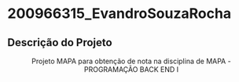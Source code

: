 # 200966315_EvandroSouzaRocha
## Descrição do Projeto
<p align="center">Projeto MAPA para obtenção de nota na disciplina de MAPA - PROGRAMAÇÃO BACK END I</p>